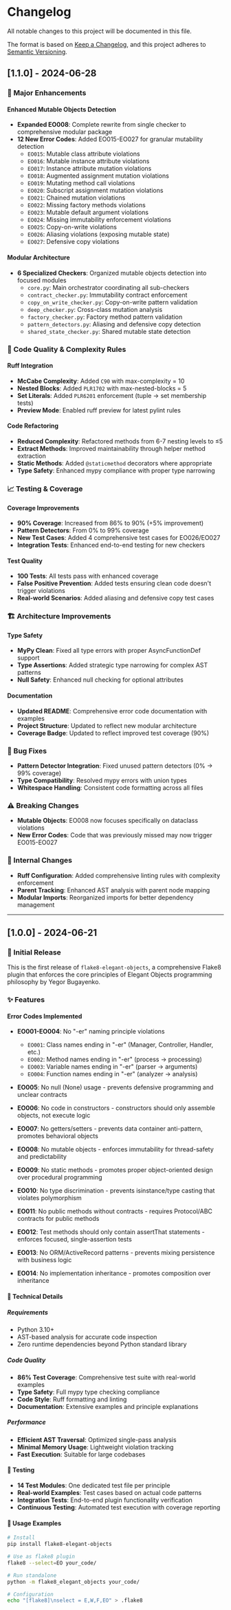 # Changelog

All notable changes to this project will be documented in this file.

The format is based on [Keep a Changelog](https://keepachangelog.com/en/1.0.0/),
and this project adheres to [Semantic Versioning](https://semver.org/spec/v2.0.0.html).

## [1.1.0] - 2024-06-28

### 🚀 Major Enhancements

#### Enhanced Mutable Objects Detection

- **Expanded EO008**: Complete rewrite from single checker to comprehensive modular package
- **12 New Error Codes**: Added EO015-EO027 for granular mutability detection
  - `EO015`: Mutable class attribute violations
  - `EO016`: Mutable instance attribute violations
  - `EO017`: Instance attribute mutation violations
  - `EO018`: Augmented assignment mutation violations
  - `EO019`: Mutating method call violations
  - `EO020`: Subscript assignment mutation violations
  - `EO021`: Chained mutation violations
  - `EO022`: Missing factory methods violations
  - `EO023`: Mutable default argument violations
  - `EO024`: Missing immutability enforcement violations
  - `EO025`: Copy-on-write violations
  - `EO026`: Aliasing violations (exposing mutable state)
  - `EO027`: Defensive copy violations

#### Modular Architecture

- **6 Specialized Checkers**: Organized mutable objects detection into focused modules
  - `core.py`: Main orchestrator coordinating all sub-checkers
  - `contract_checker.py`: Immutability contract enforcement
  - `copy_on_write_checker.py`: Copy-on-write pattern validation
  - `deep_checker.py`: Cross-class mutation analysis
  - `factory_checker.py`: Factory method pattern validation
  - `pattern_detectors.py`: Aliasing and defensive copy detection
  - `shared_state_checker.py`: Shared mutable state detection

### 🔧 Code Quality & Complexity Rules

#### Ruff Integration

- **McCabe Complexity**: Added `C90` with max-complexity = 10
- **Nested Blocks**: Added `PLR1702` with max-nested-blocks = 5
- **Set Literals**: Added `PLR6201` enforcement (tuple → set membership tests)
- **Preview Mode**: Enabled ruff preview for latest pylint rules

#### Code Refactoring

- **Reduced Complexity**: Refactored methods from 6-7 nesting levels to ≤5
- **Extract Methods**: Improved maintainability through helper method extraction
- **Static Methods**: Added `@staticmethod` decorators where appropriate
- **Type Safety**: Enhanced mypy compliance with proper type narrowing

### 📈 Testing & Coverage

#### Coverage Improvements

- **90% Coverage**: Increased from 86% to 90% (+5% improvement)
- **Pattern Detectors**: From 0% to 99% coverage
- **New Test Cases**: Added 4 comprehensive test cases for EO026/EO027
- **Integration Tests**: Enhanced end-to-end testing for new checkers

#### Test Quality

- **100 Tests**: All tests pass with enhanced coverage
- **False Positive Prevention**: Added tests ensuring clean code doesn't trigger violations
- **Real-world Scenarios**: Added aliasing and defensive copy test cases

### 🏗️ Architecture Improvements

#### Type Safety

- **MyPy Clean**: Fixed all type errors with proper AsyncFunctionDef support
- **Type Assertions**: Added strategic type narrowing for complex AST patterns
- **Null Safety**: Enhanced null checking for optional attributes

#### Documentation

- **Updated README**: Comprehensive error code documentation with examples
- **Project Structure**: Updated to reflect new modular architecture
- **Coverage Badge**: Updated to reflect improved test coverage (90%)

### 🐛 Bug Fixes

- **Pattern Detector Integration**: Fixed unused pattern detectors (0% → 99% coverage)
- **Type Compatibility**: Resolved mypy errors with union types
- **Whitespace Handling**: Consistent code formatting across all files

### ⚠️ Breaking Changes

- **Mutable Objects**: EO008 now focuses specifically on dataclass violations
- **New Error Codes**: Code that was previously missed may now trigger EO015-EO027

### 🔄 Internal Changes

- **Ruff Configuration**: Added comprehensive linting rules with complexity enforcement
- **Parent Tracking**: Enhanced AST analysis with parent node mapping
- **Modular Imports**: Reorganized imports for better dependency management

---

## [1.0.0] - 2024-06-21

### 🎉 Initial Release

This is the first release of `flake8-elegant-objects`, a comprehensive Flake8 plugin that enforces the core principles of Elegant Objects programming philosophy by Yegor Bugayenko.

### ✨ Features

#### Error Codes Implemented

- **EO001-EO004**: No "-er" naming principle violations

  - `EO001`: Class names ending in "-er" (Manager, Controller, Handler, etc.)
  - `EO002`: Method names ending in "-er" (process → processing)
  - `EO003`: Variable names ending in "-er" (parser → arguments)
  - `EO004`: Function names ending in "-er" (analyzer → analysis)

- **EO005**: No null (None) usage - prevents defensive programming and unclear contracts

- **EO006**: No code in constructors - constructors should only assemble objects, not execute logic

- **EO007**: No getters/setters - prevents data container anti-pattern, promotes behavioral objects

- **EO008**: No mutable objects - enforces immutability for thread-safety and predictability

- **EO009**: No static methods - promotes proper object-oriented design over procedural programming

- **EO010**: No type discrimination - prevents isinstance/type casting that violates polymorphism

- **EO011**: No public methods without contracts - requires Protocol/ABC contracts for public methods

- **EO012**: Test methods should only contain assertThat statements - enforces focused, single-assertion tests

- **EO013**: No ORM/ActiveRecord patterns - prevents mixing persistence with business logic

- **EO014**: No implementation inheritance - promotes composition over inheritance

#### 🔧 Technical Details

##### Requirements

- Python 3.10+
- AST-based analysis for accurate code inspection
- Zero runtime dependencies beyond Python standard library

##### Code Quality

- **86% Test Coverage**: Comprehensive test suite with real-world examples
- **Type Safety**: Full mypy type checking compliance
- **Code Style**: Ruff formatting and linting
- **Documentation**: Extensive examples and principle explanations

##### Performance

- **Efficient AST Traversal**: Optimized single-pass analysis
- **Minimal Memory Usage**: Lightweight violation tracking
- **Fast Execution**: Suitable for large codebases

#### 🧪 Testing

- **14 Test Modules**: One dedicated test file per principle
- **Real-world Examples**: Test cases based on actual code patterns
- **Integration Tests**: End-to-end plugin functionality verification
- **Continuous Testing**: Automated test execution with coverage reporting

#### 🚀 Usage Examples

```bash
# Install
pip install flake8-elegant-objects

# Use as flake8 plugin
flake8 --select=EO your_code/

# Run standalone
python -m flake8_elegant_objects your_code/

# Configuration
echo "[flake8]\nselect = E,W,F,EO" > .flake8
```

